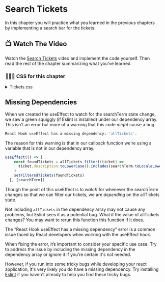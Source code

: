 # Search Tickets
In this chapter you will practice what you learned in the previous chapters by implementing a search bar for the tickets.

## 📺 Watch The Video
Watch the [Search Tickets](https://youtu.be/WPG09-cUJYg?si=sYHT7adRJVgaL0qr) video and implement the code yourself. Then read the rest of the chapter summarizing what you've learned.

### 🔸🔻🔹 CSS for this chapter
<details>
  <summary>Tickets.css</summary>

  ```css
    .ticket-search {
      padding: 0.375rem 0.75rem;
      font-size: 1rem;
      border: 1px solid var(--outline);
      border-radius: 0.25rem;
      margin-left: auto;
    }

    .filter-bar {
      display: flex;
    }
  ```
</details>

## Missing Dependencies
When we created the useEffect to watch for the searchTerm state change, we saw a green squiggly (if Eslint is installed) under our dependency array. This isn't an error but more of a warning that this code _might_ cause a bug. 
```sh
React Hook useEffect has a missing dependency: 'allTickets'. 
```
The reason for this warning is that in our callback function we're using a variable that is not in our dependency array. 
```javascript
useEffect(() => {
    const foundTickets = allTickets.filter((ticket) =>
      ticket.description.toLowerCase().includes(searchTerm.toLocaleLowerCase())
    )
    setFilteredTickets(foundTickets)
  }, [searchTerm])
```
Though the point of this useEffect is to _watch_ for whenever the searchTerm changes so that we can filter our tickets, we are _depending_ on the allTickets state. 

Not including `allTickets` in the dependency array may not cause any problems, but Eslint sees it as a potential bug. What if the value of allTickets changes? You may want to rerun this function this function if it does. 

The “React Hook useEffect has a missing dependency” error is a common issue faced by React developers when working with the useEffect hook.

When fixing the error, it’s important to consider your specific use case. Try to address the issue by including the missing dependency in the dependency array or ignore it if you're certain it's not needed. 

However, if you run into some tricky bugs while developing your react application, it's very likely you do have a missing dependency. Try installing [Eslint](https://marketplace.visualstudio.com/items?itemName=dbaeumer.vscode-eslint) if you haven't already to help you find these tricky bugs.
